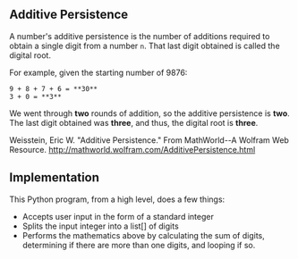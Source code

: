 ## Additive Persistence

A number's additive persistence is the number of additions required to obtain a single digit from a number ``n``. That last digit obtained is called the digital root.

For example, given the starting number of 9876:
```
9 + 8 + 7 + 6 = **30**
3 + 0 = **3**
```

We went through **two** rounds of addition, so the additive persistence is **two**. The last digit obtained was **three**, and thus, the digital root is **three**.

Weisstein, Eric W. "Additive Persistence." From MathWorld--A Wolfram Web Resource. http://mathworld.wolfram.com/AdditivePersistence.html

## Implementation

This Python program, from a high level, does a few things:
* Accepts user input in the form of a standard integer
* Splits the input integer into a list[] of digits
* Performs the mathematics above by calculating the sum of digits, determining if there are more than one digits, and looping if so. 
